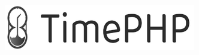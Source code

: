 <p align="center">
  <img height="120" src="https://github.com/TimePHP-org/TimePHP-Assets/blob/master/assets/Logo%20horizontal%20texte/logo_horizontal.svg"/>
</p>
